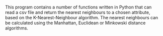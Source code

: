 This program contains a number of functions written in Python that can read a csv file and return the nearest neighbours to a chosen attribute, based on the K-Nearest-Neighbour algorithm. The nearest neighbours can be calculated using the Manhattan, Euclidean or Minkowski distance algorithms.
